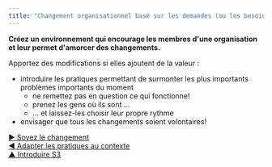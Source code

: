 ```yaml
---
title: "Changement organisationnel basé sur les demandes (ou les besoins)"
---
```



**Créez un environnement qui encourage les membres d'une organisation et leur permet d'amorcer des changements.**

Apportez des modifications si elles ajoutent de la valeur :

- introduire les pratiques permettant de surmonter les plus importants problèmes importants du moment 
  - ne remettez pas en question ce qui fonctionne!
  - prenez les gens où ils sont …
  - ... et laissez-les choisir leur propre rythme
- envisager que tous les changements soient volontaires!

[&#9654; Soyez le changement](be-the-change.html)<br/>[&#9664; Adapter les pratiques au contexte](adapt-patterns-to-context.html)<br/>[&#9650; Introduire S3](bringing-in-s3.html)

